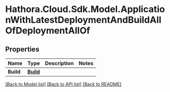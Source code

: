 # Hathora.Cloud.Sdk.Model.ApplicationWithLatestDeploymentAndBuildAllOfDeploymentAllOf

## Properties

Name | Type | Description | Notes
------------ | ------------- | ------------- | -------------
**Build** | [**Build**](Build.md) |  | 

[[Back to Model list]](../README.md#documentation-for-models) [[Back to API list]](../README.md#documentation-for-api-endpoints) [[Back to README]](../README.md)

